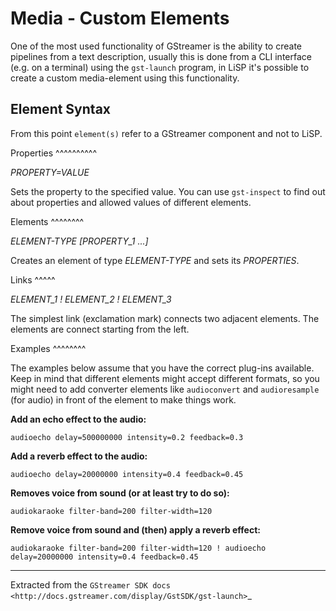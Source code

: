 Media - Custom Elements
===================================

One of the most used functionality of GStreamer is the ability to create pipelines
from a text description, usually this is done from a CLI interface (e.g. on a terminal)
using the ``gst-launch`` program, in LiSP it's possible to create a custom media-element
using this functionality.

Element Syntax
--------------

From this point ``element(s)`` refer to a GStreamer component and not to LiSP.

Properties
^^^^^^^^^^

*PROPERTY=VALUE*

Sets the property to the specified value. You can use ``gst-inspect`` to find out
about properties and allowed values of different elements.

Elements
^^^^^^^^

*ELEMENT-TYPE [PROPERTY_1 ...]*

Creates an element of type *ELEMENT-TYPE* and sets its *PROPERTIES*.

Links
^^^^^

*ELEMENT_1 ! ELEMENT_2 ! ELEMENT_3*

The simplest link (exclamation mark) connects two adjacent elements. The elements
are connect starting from the left.

Examples
^^^^^^^^

The examples below assume that you have the correct plug-ins available.
Keep in mind that different elements might accept different formats, so you might
need to add converter elements like ``audioconvert`` and ``audioresample`` (for audio)
in front of the element to make things work.

**Add an echo effect to the audio:**

``audioecho delay=500000000 intensity=0.2 feedback=0.3``

**Add a reverb effect to the audio:**

``audioecho delay=20000000 intensity=0.4 feedback=0.45``

**Removes voice from sound (or at least try to do so):**

``audiokaraoke filter-band=200 filter-width=120``

**Remove voice from sound and (then) apply a reverb effect:**

``audiokaraoke filter-band=200 filter-width=120 ! audioecho delay=20000000 intensity=0.4 feedback=0.45``

--------------------------------------------------------------------------------

Extracted from the `GStreamer SDK docs <http://docs.gstreamer.com/display/GstSDK/gst-launch>`_

